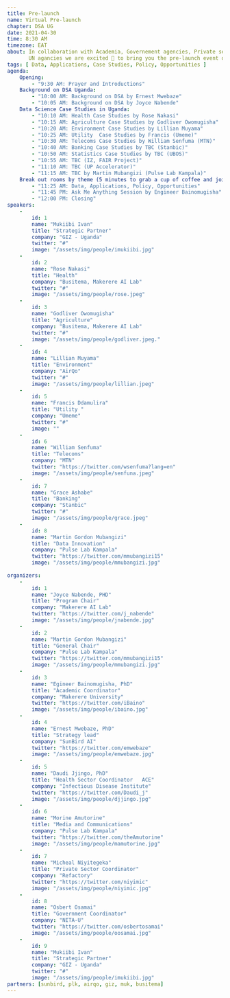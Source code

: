 ```yaml
---
title: Pre-launch
name: Virtual Pre-launch
chapter: DSA UG
date: 2021-04-30
time: 8:30 AM
timezone: EAT
about: In collaboration with Academia, Governement agencies, Private sector and 
       UN agancies we are excited 💯 to bring you the pre-launch event of DSA Uganda Chapter 🇺🇬
tags: [ Data, Applications, Case Studies, Policy, Opportunities ]
agenda: 
    Opening: 
        - "9:30 AM: Prayer and Introductions"
    Background on DSA Uganda:
        - "10:00 AM: Background on DSA by Ernest Mwebaze"
        - "10:05 AM: Background on DSA by Joyce Nabende"
    Data Science Case Studies in Uganda: 
        - "10:10 AM: Health Case Studies by Rose Nakasi"
        - "10:15 AM: Agriculture Case Studies by Godliver Owomugisha"
        - "10:20 AM: Environment Case Studies by Lillian Muyama"
        - "10:25 AM: Utility  Case Studies by Francis (Umeme)"
        - "10:30 AM: Telecoms Case Studies by William Senfuma (MTN)"
        - "10:40 AM: Banking Case Studies by TBC (Stanbic)"
        - "10:50 AM: Statistics Case Studies by TBC (UBOS)"
        - "10:55 AM: TBC (IZ, FAIR Project)"
        - "11:10 AM: TBC (UP Accelerator)"
        - "11:15 AM: TBC by Martin Mubangizi (Pulse Lab Kampala)"
    Break out rooms by theme (5 minutes to grab a cup of coffee and join rooms): 
        - "11:25 AM: Data, Applications, Policy, Opportunities"
        - "11:45 PM: Ask Me Anything Session by Engineer Bainomugisha"
        - "12:00 PM: Closing"
speakers: 
    -
        id: 1
        name: "Mukiibi Ivan"
        title: "Strategic Partner"
        company: "GIZ - Uganda"
        twitter: "#"
        image: "/assets/img/people/imukiibi.jpg"
    -
        id: 2
        name: "Rose Nakasi"
        title: "Health"
        company: "Busitema, Makerere AI Lab"
        twitter: "#"
        image: "/assets/img/people/rose.jpeg"
    -
        id: 3
        name: "Godliver Owomugisha"
        title: "Agriculture"
        company: "Busitema, Makerere AI Lab"
        twitter: "#"
        image: "/assets/img/people/godliver.jpeg."
    -
        id: 4
        name: "Lillian Muyama"
        title: "Environment"
        company: "AirQo"
        twitter: "#"
        image: "/assets/img/people/lillian.jpeg"
    -
        id: 5
        name: "Francis Ddamulira"
        title: "Utility "
        company: "Umeme"
        twitter: "#"
        image: ""
    -
        id: 6
        name: "William Senfuma"
        title: "Telecoms"
        company: "MTN"
        twitter: "https://twitter.com/wsenfuma?lang=en"
        image: "/assets/img/people/senfuna.jpeg"
    -
        id: 7
        name: "Grace Ashabe"
        title: "Banking"
        company: "Stanbic"
        twitter: "#"
        image: "/assets/img/people/grace.jpeg"
    -
        id: 8
        name: "Martin Gordon Mubangizi"
        title: "Data Innovation"
        company: "Pulse Lab Kampala"
        twitter: "https://twitter.com/mmubangizi15"
        image: "/assets/img/people/mmubangizi.jpg"
   
organizers: 
    -
        id: 1
        name: "Joyce Nabende, PHD"
        title: "Program Chair"
        company: "Makerere AI Lab"
        twitter: "https://twitter.com/j_nabende"
        image: "/assets/img/people/jnabende.jpg"
    -
        id: 2
        name: "Martin Gordon Mubangizi"
        title: "General Chair"
        company: "Pulse Lab Kampala"
        twitter: "https://twitter.com/mmubangizi15"
        image: "/assets/img/people/mmubangizi.jpg"
    -
        id: 3
        name: "Egineer Bainomugisha, PhD"
        title: "Academic Coordinator"
        company: "Makerere University"
        twitter: "https://twitter.com/iBaino"
        image: "/assets/img/people/ibaino.jpg"
    -
        id: 4
        name: "Ernest Mwebaze, PhD"
        title: "Strategy lead"
        company: "SunBird AI"
        twitter: "https://twitter.com/emwebaze"
        image: "/assets/img/people/emwebaze.jpg"
    -
        id: 5
        name: "Daudi Jjingo, PhD"
        title: "Health Sector Coordinator	ACE"
        company: "Infectious Disease Institute"
        twitter: "https://twitter.com/Daudi_j"
        image: "/assets/img/people/djjingo.jpg"
    -
        id: 6
        name: "Morine Amutorine"
        title: "Media and Communications"
        company: "Pulse Lab Kampala"
        twitter: "https://twitter.com/theAmutorine"
        image: "/assets/img/people/mamutorine.jpg"
    -
        id: 7
        name: "Micheal Niyitegeka"
        title: "Private Sector Coordinator"
        company: "Refactory"
        twitter: "https://twitter.com/niyimic"
        image: "/assets/img/people/niyimic.jpg"
    -
        id: 8
        name: "Osbert Osamai"
        title: "Government Coordinator"
        company: "NITA-U"
        twitter: "https://twitter.com/osbertosamai"
        image: "/assets/img/people/oosamai.jpg"
    -
        id: 9
        name: "Mukiibi Ivan"
        title: "Strategic Partner"
        company: "GIZ - Uganda"
        twitter: "#"
        image: "/assets/img/people/imukiibi.jpg"
partners: [sunbird, plk, airqo, giz, muk, busitema]
---
```

